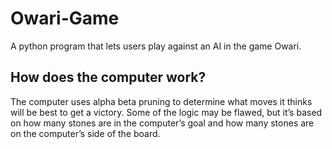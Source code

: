 # Owari-Game
A python program that lets users play against an AI in the game Owari.

## How does the computer work?
The computer uses alpha beta pruning to determine what moves it thinks will be best to get a victory.  Some of the logic may be flawed, but it’s based on how many stones are in the computer’s goal and how many stones are on the computer’s side of the board.
